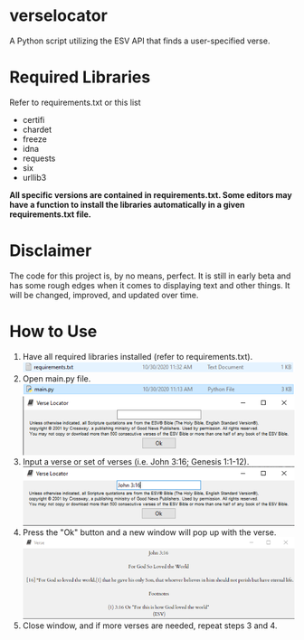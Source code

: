 # verselocator
A Python script utilizing the ESV API that finds a user-specified verse. 

# Required Libraries
Refer to requirements.txt or this list

* certifi
* chardet
* freeze
* idna
* requests
* six
* urllib3

**All specific versions are contained in requirements.txt. Some editors may have a function to install the libraries automatically in a given requirements.txt file.**

# Disclaimer
The code for this project is, by no means, perfect. It is still in early beta and has some rough edges when it comes to displaying text and other things. It will be changed, improved, and updated over time.

# How to Use
1. Have all required libraries installed (refer to requirements.txt).
![](images/step1.png?raw=true)
2. Open main.py file.
![](images/step2.1.png?raw=true)
![](images/step2.2.png?raw=true)
3. Input a verse or set of verses (i.e. John 3:16; Genesis 1:1-12).
![](images/step3.png?raw=true)
4. Press the "Ok" button and a new window will pop up with the verse.
![](images/step4.png?raw=true)
5. Close window, and if more verses are needed, repeat steps 3 and 4.

